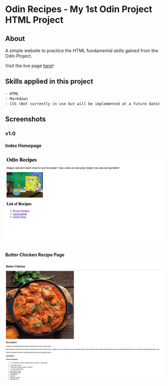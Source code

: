 # Odin Recipes - My 1st Odin Project HTML Project
## About
A simple website to practice the HTML fundamental skills gained from the Odin Project.

Visit the live page [here](https://rabeyrathna.github.io/odin-recipes/)!
## Skills applied in this project
    - HTML
    - Markdown
    - CSS (Not currently in use but will be implemented at a future date)

## Screenshots
### v1.0
#### Index Homepage
![Index Homepage v1.0](images/index-v1.0.png)
#### Butter Chicken Recipe Page
![Butter Chicken Recipe v1.0](images/butterChicken-v1.0.png)
